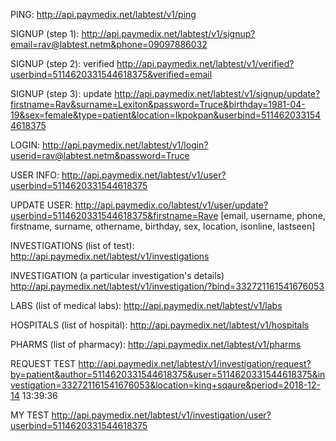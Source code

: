 PING:
http://api.paymedix.net/labtest/v1/ping

SIGNUP (step 1):
http://api.paymedix.net/labtest/v1/signup?email=rav@labtest.netm&phone=09097886032

SIGNUP (step 2): verified
http://api.paymedix.net/labtest/v1/verified?userbind=5114620331544618375&verified=email

SIGNUP (step 3): update
http://api.paymedix.net/labtest/v1/signup/update?firstname=Rav&surname=Lexiton&password=Truce&birthday=1981-04-19&sex=female&type=patient&location=Ikpokpan&userbind=5114620331544618375

LOGIN:
http://api.paymedix.net/labtest/v1/login?userid=rav@labtest.netm&password=Truce

USER INFO:
http://api.paymedix.net/labtest/v1/user?userbind=5114620331544618375

UPDATE USER:
http://api.paymedix.co/labtest/v1/user/update?userbind=5114620331544618375&firstname=Rave
[email, username, phone, firstname, surname, othername, birthday, sex, location, isonline, lastseen]

INVESTIGATIONS (list of test):
http://api.paymedix.net/labtest/v1/investigations

INVESTIGATION (a particular investigation's details)
http://api.paymedix.net/labtest/v1/investigation/?bind=332721161541676053

LABS (list of medical labs):
http://api.paymedix.net/labtest/v1/labs

HOSPITALS (list of hospital):
http://api.paymedix.net/labtest/v1/hospitals

PHARMS (list of pharmacy):
http://api.paymedix.net/labtest/v1/pharms

REQUEST TEST
http://api.paymedix.net/labtest/v1/investigation/request?by=patient&author=5114620331544618375&user=5114620331544618375&investigation=332721161541676053&location=king+sqaure&period=2018-12-14 13:39:36

MY TEST
http://api.paymedix.net/labtest/v1/investigation/user?userbind=5114620331544618375